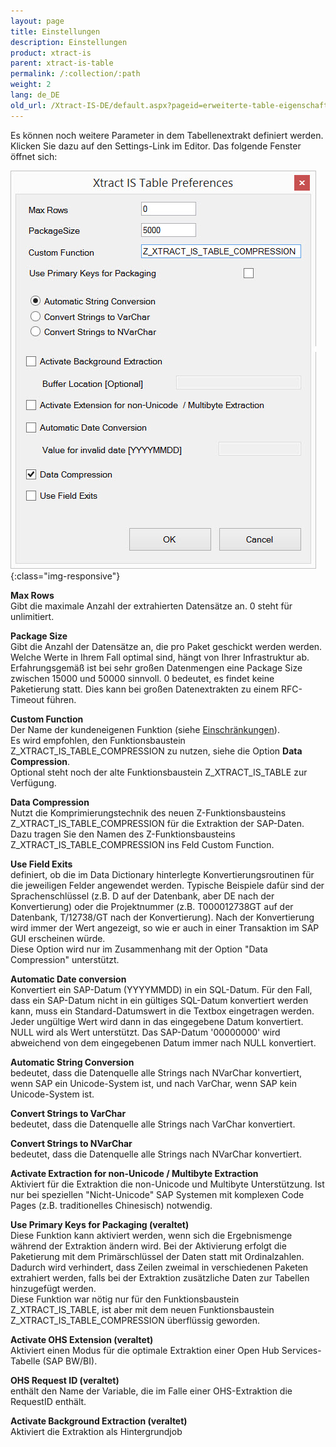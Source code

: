 ```yaml
---
layout: page
title: Einstellungen
description: Einstellungen
product: xtract-is
parent: xtract-is-table
permalink: /:collection/:path
weight: 2
lang: de_DE
old_url: /Xtract-IS-DE/default.aspx?pageid=erweiterte-table-eigenschaften
---
```


Es können noch weitere Parameter in dem Tabellenextrakt definiert werden. Klicken Sie dazu auf den Settings-Link im Editor. Das folgende Fenster öffnet sich:

![XIS_Table_Settings](/img/content/XIS_Table_Settings.jpg){:class="img-responsive"}

**Max Rows**<br>
Gibt die maximale Anzahl der extrahierten Datensätze an. 0 steht für unlimitiert.

**Package Size**<br>
Gibt die Anzahl der Datensätze an, die pro Paket geschickt werden werden. Welche Werte in Ihrem Fall optimal sind, hängt von Ihrer Infrastruktur ab. Erfahrungsgemäß ist bei sehr großen Datenmengen eine Package Size zwischen 15000 und 50000 sinnvoll. 0 bedeutet, es findet keine Paketierung statt. Dies kann bei großen Datenextrakten zu einem RFC-Timeout führen.

**Custom Function**<br>
Der Name der kundeneigenen Funktion (siehe [Einschränkungen]()). <br>
Es wird empfohlen, den Funktionsbaustein Z_XTRACT_IS_TABLE_COMPRESSION zu nutzen, siehe die Option **Data Compression**. <br>
Optional steht noch der alte Funktionsbaustein Z_XTRACT_IS_TABLE zur Verfügung. 

**Data Compression**<br>
Nutzt die Komprimierungstechnik des neuen Z-Funktionsbausteins Z_XTRACT_IS_TABLE_COMPRESSION für die Extraktion der SAP-Daten. Dazu tragen Sie den Namen des Z-Funktionsbausteins <br>
Z_XTRACT_IS_TABLE_COMPRESSION ins Feld Custom Function. 

**Use Field Exits**<br>
definiert, ob die im Data Dictionary hinterlegte Konvertierungsroutinen für die jeweiligen Felder angewendet werden. Typische Beispiele dafür sind der Sprachenschlüssel (z.B. D auf der Datenbank, aber DE nach der Konvertierung) oder die Projektnummer (z.B. T000012738GT auf der Datenbank, T/12738/GT nach der Konvertierung). Nach der Konvertierung wird immer der Wert angezeigt, so wie er auch in einer Transaktion im SAP GUI erscheinen würde. <br>
Diese Option wird nur im Zusammenhang mit der Option "Data Compression" unterstützt.

**Automatic Date conversion**<br>
Konvertiert ein SAP-Datum (YYYYMMDD) in ein SQL-Datum. Für den Fall, dass ein SAP-Datum nicht in ein gültiges SQL-Datum konvertiert werden kann, muss ein Standard-Datumswert in die Textbox eingetragen werden. Jeder ungültige Wert wird dann in das eingegebene Datum konvertiert. NULL wird als Wert unterstützt. Das SAP-Datum '00000000' wird abweichend von dem eingegebenen Datum immer nach NULL konvertiert.

**Automatic String Conversion**<br>
bedeutet, dass die Datenquelle alle Strings nach NVarChar konvertiert, wenn SAP ein Unicode-System ist, und nach VarChar, wenn SAP kein Unicode-System ist.

**Convert Strings to VarChar**<br>
bedeutet, dass die Datenquelle alle Strings nach VarChar konvertiert.

**Convert Strings to NVarChar**<br>
bedeutet, dass die Datenquelle alle Strings nach NVarChar konvertiert.

**Activate Extraction for non-Unicode / Multibyte Extraction**<br>
Aktiviert für die Extraktion die non-Unicode und Multibyte Unterstützung. Ist nur bei speziellen "Nicht-Unicode" SAP Systemen mit komplexen Code Pages (z.B. traditionelles Chinesisch) notwendig.

**Use Primary Keys for Packaging (veraltet)**<br>
Diese Funktion kann aktiviert werden, wenn sich die Ergebnismenge während der Extraktion ändern wird. Bei der Aktivierung erfolgt die Paketierung mit dem Primärschlüssel der Daten statt mit Ordinalzahlen. Dadurch wird verhindert, dass Zeilen zweimal in verschiedenen Paketen extrahiert werden, falls bei der Extraktion zusätzliche Daten zur Tabellen hinzugefügt werden. <br>
Diese Funktion war nötig nur für den Funktionsbaustein Z_XTRACT_IS_TABLE, ist aber mit dem neuen Funktionsbaustein Z_XTRACT_IS_TABLE_COMPRESSION überflüssig geworden. 

**Activate OHS Extension (veraltet)**<br>
Aktiviert einen Modus für die optimale Extraktion einer Open Hub Services-Tabelle (SAP BW/BI).

**OHS Request ID (veraltet)**<br>
enthält den Name der Variable, die im Falle einer OHS-Extraktion die RequestID enthält.

**Activate Background Extraction (veraltet)**<br>
Aktiviert die Extraktion als Hintergrundjob